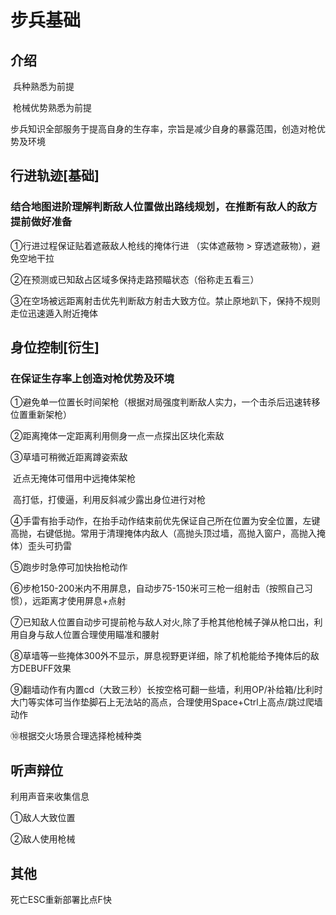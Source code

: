 # 步兵基础

## 介绍

​	兵种熟悉为前提

​	枪械优势熟悉为前提

​	步兵知识全部服务于提高自身的生存率，宗旨是减少自身的暴露范围，创造对枪优势及环境

## 行进轨迹[基础]

### 结合地图进阶理解判断敌人位置做出路线规划，在推断有敌人的敌方提前做好准备

①行进过程保证贴着遮蔽敌人枪线的掩体行进 （实体遮蔽物 > 穿透遮蔽物），避免空地干拉

②在预测或已知敌占区域多保持走路预瞄状态（俗称走五看三）

③在空场被远距离射击优先判断敌方射击大致方位。禁止原地趴下，保持不规则走位迅速遁入附近掩体



## 身位控制[衍生]

### 在保证生存率上创造对枪优势及环境

①避免单一位置长时间架枪（根据对局强度判断敌人实力，一个击杀后迅速转移位置重新架枪）

②距离掩体一定距离利用侧身一点一点探出区块化索敌

③草墙可稍微近距离蹲姿索敌

​	近点无掩体可借用中远掩体架枪

​	高打低，打傻逼，利用反斜减少露出身位进行对枪

④手雷有抬手动作，在抬手动作结束前优先保证自己所在位置为安全位置，左键高抛，右键低抛。常用于清理掩体内敌人（高抛头顶过墙，高抛入窗户，高抛入掩体）歪头可扔雷

⑤跑步时急停可加快抬枪动作

⑥步枪150-200米内不用屏息，自动步75-150米可三枪一组射击（按照自己习惯），远距离才使用屏息+点射

⑦已知敌人位置自动步可提前枪与敌人对火,除了手枪其他枪械子弹从枪口出，利用自身与敌人位置合理使用瞄准和腰射

⑧草墙等一些掩体300外不显示，屏息视野更详细，除了机枪能给予掩体后的敌方DEBUFF效果

⑨翻墙动作有内置cd（大致三秒）长按空格可翻一些墙，利用OP/补给箱/比利时大门等实体可当作垫脚石上无法站的高点，合理使用Space+Ctrl上高点/跳过爬墙动作

⑩根据交火场景合理选择枪械种类

### 

## 听声辩位

利用声音来收集信息

①敌人大致位置

②敌人使用枪械

## 其他

死亡ESC重新部署比点F快







​	

​	
